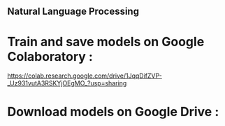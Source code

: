 ## Natural Language Processing

# Train and save models on Google Colaboratory :
https://colab.research.google.com/drive/1JqqDifZVP-_Uz931vutA3RSKYjOEgMO_?usp=sharing

# Download models on Google Drive :

